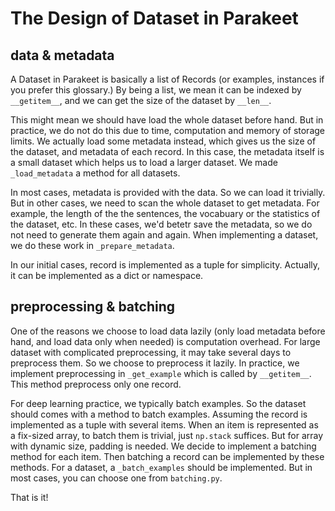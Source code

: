 # The Design of Dataset in Parakeet

## data & metadata
A Dataset in Parakeet is basically a list of Records (or examples, instances if you prefer this glossary.) By being a list, we mean it can be indexed by `__getitem__`, and we can get the size of the dataset by `__len__`.

This might mean we should have load the whole dataset before hand. But in practice, we do not do this due to time, computation and memory of storage limits. We actually load some metadata instead, which gives us the size of the dataset, and metadata of each record. In this case, the metadata itself is a small dataset which helps us to load a larger dataset. We made `_load_metadata` a method for all datasets.

In most cases, metadata is provided with the data. So we can load it trivially. But in other cases, we need to scan the whole dataset to get metadata. For example, the length of the the sentences, the vocabuary or the statistics of the dataset, etc. In these cases, we'd betetr save the metadata, so we do not need to generate them again and again. When implementing a dataset, we do these work in `_prepare_metadata`.

In our initial cases, record is implemented as a tuple for simplicity. Actually, it can be implemented as a dict or namespace.

## preprocessing & batching
One of the reasons we choose to load data lazily (only load metadata before hand, and load data only when needed) is computation overhead. For large dataset with complicated preprocessing, it may take several days to preprocess them. So we choose to preprocess it lazily. In practice, we implement preprocessing in `_get_example` which is called by `__getitem__`. This method preprocess only one record.

For deep learning practice, we typically batch examples. So the dataset should comes with a method to batch examples. Assuming the record is implemented as a tuple with several items. When an item is represented as a fix-sized array, to batch them is trivial, just `np.stack` suffices. But for array with dynamic size, padding is needed. We decide to implement a batching method for each item. Then batching a record can be implemented by these methods. For a dataset, a `_batch_examples` should be implemented. But in most cases, you can choose one from `batching.py`.

That is it! 





